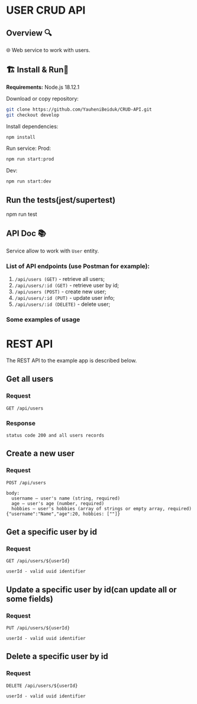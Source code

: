 # USER CRUD API

## Overview 🔍
🌐 Web service to work with users.

## 🏗️ Install & Run🏃
**Requirements:** Node.js 18.12.1

Download or copy repository:

```bash
git clone https://github.com/YauheniBeiduk/CRUD-API.git
git checkout develop
```

Install dependencies:
```bash
npm install
```

Run service:
Prod:
```bash
npm run start:prod
```
Dev:
```bash
npm run start:dev
```

## Run the tests(jest/supertest)
 npm run test


## API Doc 📚

Service allow to work with ``User`` entity.

### List of API endpoints (use Postman for example):

1. `/api/users (GET)` - retrieve all users;
2. `/api/users/:id (GET)` - retrieve user by id;
3. `/api/users (POST)` - create new user;
4. `/api/users/:id (PUT)` - update user info;
5. `/api/users/:id (DELETE)` - delete user;

### Some examples of usage

# REST API

The REST API to the example app is described below.

## Get all users

### Request

`GET /api/users`

### Response

    status code 200 and all users records

## Create a new user

### Request

`POST /api/users`

    body:
      username — user's name (string, required)
      age — user's age (number, required)
      hobbies — user's hobbies (array of strings or empty array, required)
    {"username":"Name","age":20, hobbies: [""]}

## Get a specific user by id

### Request

`GET /api/users/${userId}`

    userId - valid uuid identifier


## Update a specific user by id(can update all or some fields)

### Request

`PUT /api/users/${userId}`

    userId - valid uuid identifier


## Delete a specific user by id

### Request

`DELETE /api/users/${userId}`

    userId - valid uuid identifier

